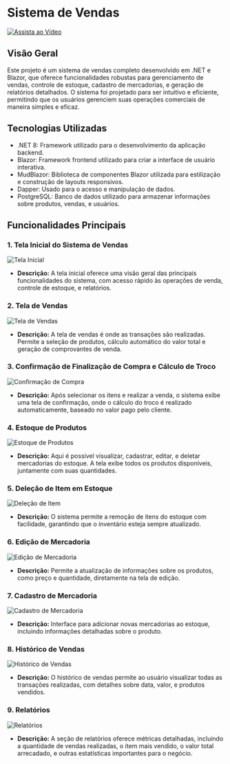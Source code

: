 # Sistema de Vendas

[![Assista ao Vídeo](https://img.youtube.com/vi/7hneKxe3Yk0/0.jpg)](https://www.youtube.com/watch?v=7hneKxe3Yk0)



## Visão Geral

Este projeto é um sistema de vendas completo desenvolvido em .NET e Blazor, que oferece funcionalidades robustas para gerenciamento de vendas, controle de estoque, cadastro de mercadorias, e geração de relatórios detalhados. O sistema foi projetado para ser intuitivo e eficiente, permitindo que os usuários gerenciem suas operações comerciais de maneira simples e eficaz.

## Tecnologias Utilizadas
- .NET 8: Framework utilizado para o desenvolvimento da aplicação backend.
- Blazor: Framework frontend utilizado para criar a interface de usuário interativa.
- MudBlazor: Biblioteca de componentes Blazor utilizada para estilização e construção de layouts responsivos.
- Dapper: Usado para o acesso e manipulação de dados.
- PostgreSQL: Banco de dados utilizado para armazenar informações sobre produtos, vendas, e usuários.

## Funcionalidades Principais

### 1. Tela Inicial do Sistema de Vendas
![Tela Inicial](https://github.com/user-attachments/assets/36b25560-d660-470b-90d5-5910c7445cc3)
- **Descrição:** A tela inicial oferece uma visão geral das principais funcionalidades do sistema, com acesso rápido às operações de venda, controle de estoque, e relatórios.

### 2. Tela de Vendas
![Tela de Vendas](https://github.com/user-attachments/assets/f156ab30-d06c-46f0-8866-52698c2d3aeb)
- **Descrição:** A tela de vendas é onde as transações são realizadas. Permite a seleção de produtos, cálculo automático do valor total e geração de comprovantes de venda.

### 3. Confirmação de Finalização de Compra e Cálculo de Troco
![Confirmação de Compra](https://github.com/user-attachments/assets/7641dd33-a229-467d-8c65-d1f23e6f064f)
- **Descrição:** Após selecionar os itens e realizar a venda, o sistema exibe uma tela de confirmação, onde o cálculo do troco é realizado automaticamente, baseado no valor pago pelo cliente.

### 4. Estoque de Produtos
![Estoque de Produtos](https://github.com/user-attachments/assets/75bc6065-9b0b-4d39-97b5-daf49c895af3)
- **Descrição:** Aqui é possível visualizar, cadastrar, editar, e deletar mercadorias do estoque. A tela exibe todos os produtos disponíveis, juntamente com suas quantidades.

### 5. Deleção de Item em Estoque
![Deleção de Item](https://github.com/user-attachments/assets/0cb2566f-c46e-45f1-9fc7-9b9c98be8321)
- **Descrição:** O sistema permite a remoção de itens do estoque com facilidade, garantindo que o inventário esteja sempre atualizado.

### 6. Edição de Mercadoria
![Edição de Mercadoria](https://github.com/user-attachments/assets/25bb3266-0899-4b09-8a22-466198bf1156)
- **Descrição:** Permite a atualização de informações sobre os produtos, como preço e quantidade, diretamente na tela de edição.

### 7. Cadastro de Mercadoria
![Cadastro de Mercadoria](https://github.com/user-attachments/assets/0fe25f01-e3c8-4d7a-9f2a-84499dd644a0)
- **Descrição:** Interface para adicionar novas mercadorias ao estoque, incluindo informações detalhadas sobre o produto.

### 8. Histórico de Vendas
![Histórico de Vendas](https://github.com/user-attachments/assets/fe918f20-c080-4067-a97c-972101b69545)
- **Descrição:** O histórico de vendas permite ao usuário visualizar todas as transações realizadas, com detalhes sobre data, valor, e produtos vendidos.

### 9. Relatórios
![Relatórios](https://github.com/user-attachments/assets/9635f684-cec2-4612-bf42-d39d869b0919)
- **Descrição:** A seção de relatórios oferece métricas detalhadas, incluindo a quantidade de vendas realizadas, o item mais vendido, o valor total arrecadado, e outras estatísticas importantes para o negócio.
